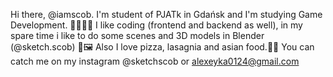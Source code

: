 Hi there, @iamscob.
 I'm student of PJATk in Gdańsk and I'm studying Game Development. 👨🏻‍🎓👾
  I like coding (frontend and backend as well), in my spare time i like to do some scenes and 3D models in Blender (@sketch.scob) 🎨🖼️
   Also I love pizza, lasagnia and asian food.🍕🍛
   You can catch me on my instagram @sketchscob or alexeyka0124@gmail.com

